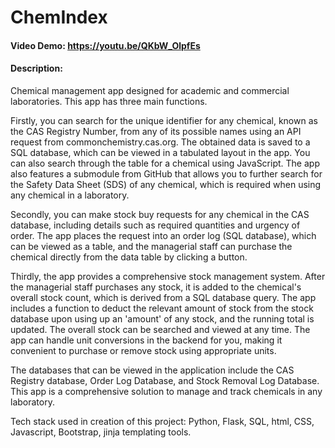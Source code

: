 # ChemIndex
#### Video Demo:  https://youtu.be/QKbW_OlpfEs

#### Description:
  
Chemical management app designed for academic and commercial laboratories. This app has three main functions.

Firstly, you can search for the unique identifier for any chemical, known as the CAS Registry Number, from any of its possible names using an API request from commonchemistry.cas.org. The obtained data is saved to a SQL database, which can be viewed in a tabulated layout in the app. You can also search through the table for a chemical using JavaScript. The app also features a submodule from GitHub that allows you to further search for the Safety Data Sheet (SDS) of any chemical, which is required when using any chemical in a laboratory.

Secondly, you can make stock buy requests for any chemical in the CAS database, including details such as required quantities and urgency of order. The app places the request into an order log (SQL database), which can be viewed as a table, and the managerial staff can purchase the chemical directly from the data table by clicking a button.

Thirdly, the app provides a comprehensive stock management system. After the managerial staff purchases any stock, it is added to the chemical's overall stock count, which is derived from a SQL database query. The app includes a function to deduct the relevant amount of stock from the stock database upon using up an 'amount' of any stock, and the running total is updated. The overall stock can be searched and viewed at any time. The app can handle unit conversions in the backend for you, making it convenient to purchase or remove stock using appropriate units.

The databases that can be viewed in the application include the CAS Registry database, Order Log Database, and Stock Removal Log Database. This app is a comprehensive solution to manage and track chemicals in any laboratory. 


Tech stack used in creation of this project: Python, Flask, SQL, html, CSS, Javascript, Bootstrap, jinja templating tools.
